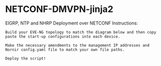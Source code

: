 # NETCONF-DMVPN-jinja2

EIGRP, NTP and NHRP Deployment over NETCONF
Instructions:

    Build your EVE-NG topology to match the diagram below and then copy paste the start-up configurations into each device.

    Make the necessary amendments to the management IP addresses and Nornir config.yaml file to match your own file paths.

    Deploy the script!